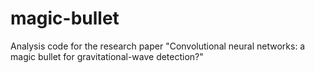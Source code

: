 # magic-bullet
Analysis code for the research paper "Convolutional neural networks: a magic bullet for gravitational-wave detection?"
